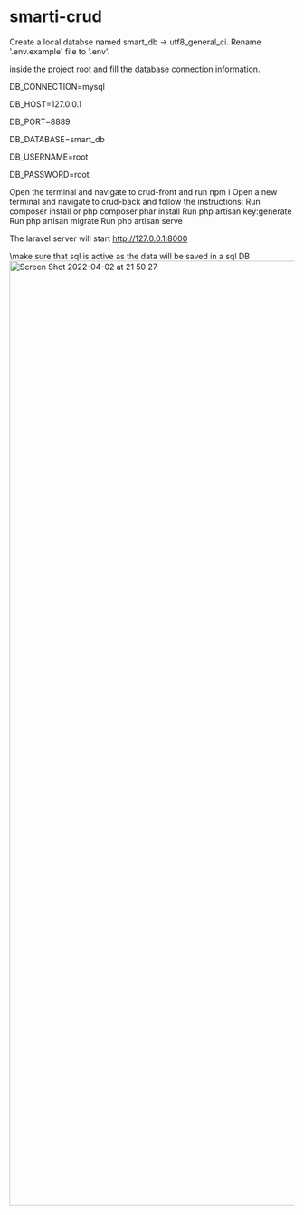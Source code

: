 # smarti-crud
Create a local databse named smart_db -> utf8_general_ci.
Rename '.env.example' file to '.env'.

inside the project root and fill the database connection information.

DB_CONNECTION=mysql

DB_HOST=127.0.0.1

DB_PORT=8889

DB_DATABASE=smart_db

DB_USERNAME=root

DB_PASSWORD=root

Open the terminal and navigate to crud-front and run npm i
Open a new terminal and navigate to crud-back and follow the instructions:
Run composer install or php composer.phar install
Run php artisan key:generate
Run php artisan migrate
Run php artisan serve

The laravel server will start http://127.0.0.1:8000

\make sure that sql is active as the data will be saved in a sql DB\
<img width="1667" alt="Screen Shot 2022-04-02 at 21 50 27" src="https://user-images.githubusercontent.com/48482551/161397206-10faba03-c58b-4df4-8a78-d3591f4b4774.png">
